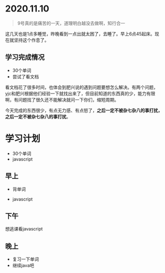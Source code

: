 # 2020.11.10

> 9号真的是痛苦的一天，道理明白越没去做啊，知行合一

这几天也是1点多睡觉，昨晚看到一点出就太困了，去睡了。早上6点45起床。现在就坚持这个作息了。

## 学习完成情况

- 30个单词
- 尝试了看文档

看文档花了很多时间，也体会到肥兴说的遇到问题要想怎么解决。有两个问题，yjc和肥兴根据他们经验一下就找出来了，但目前知道的东西真的少，能力有限啊，有问题找了很久还不能解决就问一下你们，缩短周期。

今天完成的东西很少，有点无力感、有点怒了，**之后一定不被杂七杂八的事打扰，之后一定不被杂七杂八的事打扰**。

# 学习计划

- 30个单词
- javascript

## 早上

- 背单词

- javascript

## 下午

想逃课看javascript

## 晚上

- 复习一下单词
- 继续java吧